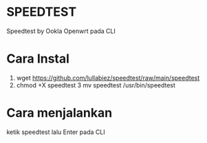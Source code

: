 # SPEEDTEST
Speedtest by Ookla Openwrt pada CLI
# Cara Instal
1. wget https://github.com/lullabiez/speedtest/raw/main/speedtest
2. chmod +X speedtest
3 mv speedtest /usr/bin/speedtest
# Cara menjalankan
ketik speedtest lalu Enter pada CLI

